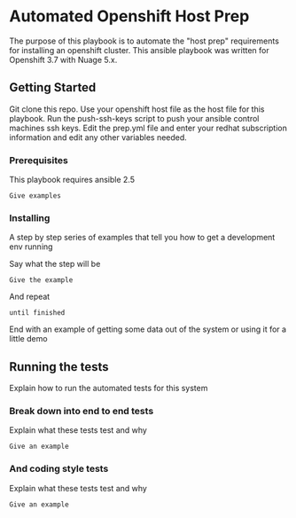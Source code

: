 # Automated Openshift Host Prep

The purpose of this playbook is to automate the "host prep" requirements for installing an openshift cluster. This ansible playbook was written for Openshift 3.7 with Nuage 5.x. 

## Getting Started

Git clone this repo. Use your openshift host file as the host file for this playbook. Run the push-ssh-keys script to push your ansible control machines ssh keys. Edit the prep.yml file and enter your redhat subscription information and edit any other variables needed.

### Prerequisites

This playbook requires ansible 2.5

```
Give examples
```

### Installing

A step by step series of examples that tell you how to get a development env running

Say what the step will be

```
Give the example
```

And repeat

```
until finished
```

End with an example of getting some data out of the system or using it for a little demo

## Running the tests

Explain how to run the automated tests for this system

### Break down into end to end tests

Explain what these tests test and why

```
Give an example
```

### And coding style tests

Explain what these tests test and why

```
Give an example
```


